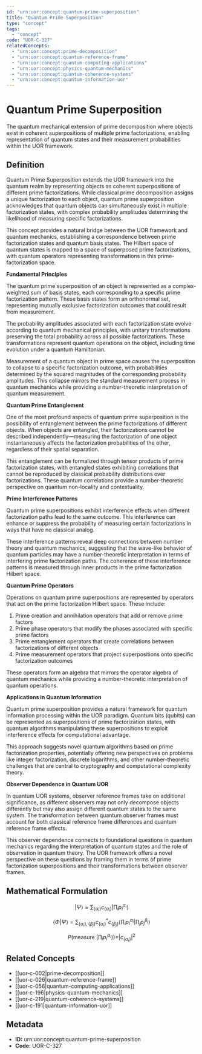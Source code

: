 ```yaml
---
id: "urn:uor:concept:quantum-prime-superposition"
title: "Quantum Prime Superposition"
type: "concept"
tags:
  - "concept"
code: "UOR-C-327"
relatedConcepts:
  - "urn:uor:concept:prime-decomposition"
  - "urn:uor:concept:quantum-reference-frame"
  - "urn:uor:concept:quantum-computing-applications"
  - "urn:uor:concept:physics-quantum-mechanics"
  - "urn:uor:concept:quantum-coherence-systems"
  - "urn:uor:concept:quantum-information-uor"
---
```


# Quantum Prime Superposition

The quantum mechanical extension of prime decomposition where objects exist in coherent superpositions of multiple prime factorizations, enabling representation of quantum states and their measurement probabilities within the UOR framework.

## Definition

Quantum Prime Superposition extends the UOR framework into the quantum realm by representing objects as coherent superpositions of different prime factorizations. While classical prime decomposition assigns a unique factorization to each object, quantum prime superposition acknowledges that quantum objects can simultaneously exist in multiple factorization states, with complex probability amplitudes determining the likelihood of measuring specific factorizations.

This concept provides a natural bridge between the UOR framework and quantum mechanics, establishing a correspondence between prime factorization states and quantum basis states. The Hilbert space of quantum states is mapped to a space of superposed prime factorizations, with quantum operators representing transformations in this prime-factorization space.

**Fundamental Principles**

The quantum prime superposition of an object is represented as a complex-weighted sum of basis states, each corresponding to a specific prime factorization pattern. These basis states form an orthonormal set, representing mutually exclusive factorization outcomes that could result from measurement.

The probability amplitudes associated with each factorization state evolve according to quantum mechanical principles, with unitary transformations preserving the total probability across all possible factorizations. These transformations represent quantum operations on the object, including time evolution under a quantum Hamiltonian.

Measurement of a quantum object in prime space causes the superposition to collapse to a specific factorization outcome, with probabilities determined by the squared magnitudes of the corresponding probability amplitudes. This collapse mirrors the standard measurement process in quantum mechanics while providing a number-theoretic interpretation of quantum measurement.

**Quantum Prime Entanglement**

One of the most profound aspects of quantum prime superposition is the possibility of entanglement between the prime factorizations of different objects. When objects are entangled, their factorizations cannot be described independently—measuring the factorization of one object instantaneously affects the factorization probabilities of the other, regardless of their spatial separation.

This entanglement can be formalized through tensor products of prime factorization states, with entangled states exhibiting correlations that cannot be reproduced by classical probability distributions over factorizations. These quantum correlations provide a number-theoretic perspective on quantum non-locality and contextuality.

**Prime Interference Patterns**

Quantum prime superpositions exhibit interference effects when different factorization paths lead to the same outcome. This interference can enhance or suppress the probability of measuring certain factorizations in ways that have no classical analog.

These interference patterns reveal deep connections between number theory and quantum mechanics, suggesting that the wave-like behavior of quantum particles may have a number-theoretic interpretation in terms of interfering prime factorization paths. The coherence of these interference patterns is measured through inner products in the prime factorization Hilbert space.

**Quantum Prime Operators**

Operations on quantum prime superpositions are represented by operators that act on the prime factorization Hilbert space. These include:

1. Prime creation and annihilation operators that add or remove prime factors
2. Prime phase operators that modify the phases associated with specific prime factors
3. Prime entanglement operators that create correlations between factorizations of different objects
4. Prime measurement operators that project superpositions onto specific factorization outcomes

These operators form an algebra that mirrors the operator algebra of quantum mechanics while providing a number-theoretic interpretation of quantum operations.

**Applications in Quantum Information**

Quantum prime superposition provides a natural framework for quantum information processing within the UOR paradigm. Quantum bits (qubits) can be represented as superpositions of prime factorization states, with quantum algorithms manipulating these superpositions to exploit interference effects for computational advantage.

This approach suggests novel quantum algorithms based on prime factorization properties, potentially offering new perspectives on problems like integer factorization, discrete logarithms, and other number-theoretic challenges that are central to cryptography and computational complexity theory.

**Observer Dependence in Quantum UOR**

In quantum UOR systems, observer reference frames take on additional significance, as different observers may not only decompose objects differently but may also assign different quantum states to the same system. The transformation between quantum observer frames must account for both classical reference frame differences and quantum reference frame effects.

This observer dependence connects to foundational questions in quantum mechanics regarding the interpretation of quantum states and the role of observation in quantum theory. The UOR framework offers a novel perspective on these questions by framing them in terms of prime factorization superpositions and their transformations between observer frames.

## Mathematical Formulation

$$
|\Psi\rangle = \sum_{\{\alpha_i\}} c_{\{\alpha_i\}} |\prod_i p_i^{\alpha_i}\rangle
$$

$$
\langle\Phi|\Psi\rangle = \sum_{\{\alpha_i\},\{\beta_j\}} c^*_{\{\alpha_i\}} c_{\{\beta_j\}} \langle\prod_i p_i^{\alpha_i}|\prod_j p_j^{\beta_j}\rangle
$$

$$
P(\text{measure }|\prod_i p_i^{\alpha_i}\rangle) = |c_{\{\alpha_i\}}|^2
$$

## Related Concepts

- [[uor-c-002|prime-decomposition]]
- [[uor-c-026|quantum-reference-frame]]
- [[uor-c-056|quantum-computing-applications]]
- [[uor-c-196|physics-quantum-mechanics]]
- [[uor-c-219|quantum-coherence-systems]]
- [[uor-c-191|quantum-information-uor]]

## Metadata

- **ID:** urn:uor:concept:quantum-prime-superposition
- **Code:** UOR-C-327
